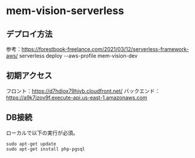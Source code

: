 # mem-vision-serverless

## デプロイ方法
参考：https://forestbook-freelance.com/2021/03/12/serverless-framework-aws/
serverless deploy --aws-profile mem-vision-dev

## 初期アクセス
フロント：https://d7hdiox79hjvb.cloudfront.net/
バックエンド：https://a9k7jzov9f.execute-api.us-east-1.amazonaws.com

## DB接続
ローカルで以下の実行が必須。
```
sudo apt-get update
sudo apt-get install php-pgsql
```
